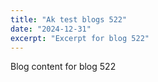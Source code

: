 ```yaml
---
title: "Ak test blogs 522"
date: "2024-12-31"
excerpt: "Excerpt for blog 522"
---
```


Blog content for blog 522